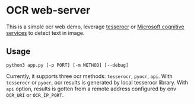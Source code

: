 <!--
  Copyright (c) Microsoft Corporation
  All rights reserved.

  MIT License

  Permission is hereby granted, free of charge, to any person obtaining a copy of this software and associated
  documentation files (the "Software"), to deal in the Software without restriction, including without limitation
  the rights to use, copy, modify, merge, publish, distribute, sublicense, and/or sell copies of the Software, and
  to permit persons to whom the Software is furnished to do so, subject to the following conditions:
  The above copyright notice and this permission notice shall be included in all copies or substantial portions of the Software.

  THE SOFTWARE IS PROVIDED *AS IS*, WITHOUT WARRANTY OF ANY KIND, EXPRESS OR IMPLIED, INCLUDING
  BUT NOT LIMITED TO THE WARRANTIES OF MERCHANTABILITY, FITNESS FOR A PARTICULAR PURPOSE AND
  NONINFRINGEMENT. IN NO EVENT SHALL THE AUTHORS OR COPYRIGHT HOLDERS BE LIABLE FOR ANY CLAIM,
  DAMAGES OR OTHER LIABILITY, WHETHER IN AN ACTION OF CONTRACT, TORT OR OTHERWISE, ARISING FROM,
  OUT OF OR IN CONNECTION WITH THE SOFTWARE OR THE USE OR OTHER DEALINGS IN THE SOFTWARE.
-->

# OCR web-server

This is a simple ocr web demo, leverage [tesserocr](https://github.com/tesseract-ocr/tesseract) 
or [Microsoft cognitive services](https://www.azure.cn/en-us/home/features/cognitive-services/computer-vision/) 
to detect text in image.

## Usage
```
python3 app.py [-p PORT] [-m METHOD] [--debug]
```
Currently, it supports three ocr methods: `tesserocr`, `pyocr`, `api`. 
With `tesserocr` or `pyocr`, ocr results is generated by local tesserocr library. 
With `api` option, results is gotten from a remote address configured by env `OCR_URI` or `OCR_IP_PORT`.
